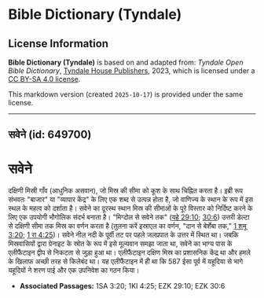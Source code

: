 # Bible Dictionary (Tyndale)

## License Information

**Bible Dictionary (Tyndale)** is based on and adapted from: _Tyndale Open Bible Dictionary_, [Tyndale House Publishers](https://tyndaleopenresources.com/), 2023, which is licensed under a [CC BY-SA 4.0 license](https://creativecommons.org/licenses/by-sa/4.0/legalcode.en).

This markdown version (created `2025-10-17`) is provided under the same license.



--------------------------------

## सवेने (id: 649700)

सवेने
=====

दक्षिणी मिस्री गाँव (आधुनिक असवान), जो मिस्र की सीमा को कूश के साथ चिह्नित करता है। इब्री रूप संभवतः "बाजार" या "व्यापार केंद्र" के लिए एक शब्द से उत्पन्न होता है, जो वाणिज्य के स्थान के रूप में इस स्थल के महत्व को दर्शाता है। सवेने का दूरस्थ स्थान मिस्र की सीमाओं के पूरे विस्तार को निर्दिष्ट करने के लिए एक उपयोगी भौगोलिक संदर्भ बनाता है। "मिग्दोल से सवेने तक" ([यहे 29:10](https://ref.ly/Ezek29:10); [30:6](https://ref.ly/Ezek30:6)) उत्तरी डेल्टा से दक्षिणी सीमा तक मिस्र का वर्णन करता है (तुलना करें इस्राएल का वर्णन, "दान से बेर्शेबा तक," [1 शमू 3:20](https://ref.ly/1Sam3:20); [1 रा 4:25](https://ref.ly/1Kgs4:25))। सवेने नील नदी के पूर्वी तट पर पहले जलप्रपात के उत्तर में स्थित था। जबकि मिस्रवासियों द्वारा ग्रेनाइट के स्रोत के रूप में इसे मूल्यवान समझा जाता था, सवेने का भाग्य पास के एलीफैंटाइन द्वीप से निकटता से जुड़ा हुआ था। एलीफैंटाइन दक्षिण मिस्र का प्रशासनिक केंद्र था और हमले के खिलाफ अच्छी तरह से किलेबंद था। यह एलीफैंटाइन में ही था कि 587 ईसा पूर्व में यहूदिया से भागे यहूदियों ने शरण पाई और एक उपनिवेश का गठन किया।

* **Associated Passages:** 1SA 3:20; 1KI 4:25; EZK 29:10; EZK 30:6

